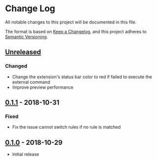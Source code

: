 # Change Log
All notable changes to this project will be documented in this file.

The format is based on [Keep a Changelog](https://keepachangelog.com/en/1.0.0/),
and this project adheres to [Semantic Versioning](https://semver.org/spec/v2.0.0.html).

## [Unreleased]
### Changed
- Change the extension's status bar color to red if failed to execute the external command
- Improve preview performance

## [0.1.1] - 2018-10-31
### Fixed
- Fix the issue cannot switch rules if no rule is matched

## [0.1.0] - 2018-10-29
- Initial release

[Unreleased]: https://github.com/eugnma/vscode-customizable-preview/compare/v0.1.1...HEAD
[0.1.1]: https://github.com/eugnma/vscode-customizable-preview/compare/v0.1.0...v0.1.1
[0.1.0]: https://github.com/eugnma/vscode-customizable-preview/compare/cd56fe3...v0.1.0